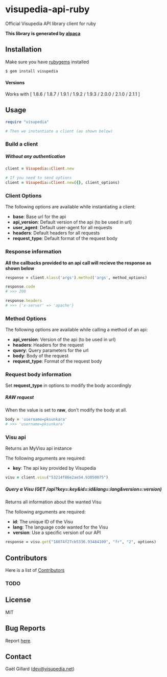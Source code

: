 # visupedia-api-ruby

Official Visupedia API library client for ruby

__This library is generated by [alpaca](https://github.com/pksunkara/alpaca)__

## Installation

Make sure you have [rubygems](https://rubygems.org) installed

```bash
$ gem install visupedia
```

#### Versions

Works with [ 1.8.6 / 1.8.7 / 1.9.1 / 1.9.2 / 1.9.3 / 2.0.0 / 2.1.0 / 2.1.1 ]

## Usage

```ruby
require "visupedia"

# Then we instantiate a client (as shown below)
```

### Build a client

##### Without any authentication

```ruby
client = Visupedia::Client.new

# If you need to send options
client = Visupedia::Client.new({}, client_options)
```

### Client Options

The following options are available while instantiating a client:

 * __base__: Base url for the api
 * __api_version__: Default version of the api (to be used in url)
 * __user_agent__: Default user-agent for all requests
 * __headers__: Default headers for all requests
 * __request_type__: Default format of the request body

### Response information

__All the callbacks provided to an api call will recieve the response as shown below__

```ruby
response = client.klass('args').method('args', method_options)

response.code
# >>> 200

response.headers
# >>> {'x-server' => 'apache'}
```

### Method Options

The following options are available while calling a method of an api:

 * __api_version__: Version of the api (to be used in url)
 * __headers__: Headers for the request
 * __query__: Query parameters for the url
 * __body__: Body of the request
 * __request_type__: Format of the request body

### Request body information

Set __request_type__ in options to modify the body accordingly

##### RAW request

When the value is set to __raw__, don't modify the body at all.

```ruby
body = 'username=pksunkara'
# >>> 'username=pksunkara'
```

### Visu api

Returns an MyVisu api instance

The following arguments are required:

 * __key__: The api key provided by Visupedia

```ruby
visu = client.visu("53214f86e2ae54.93050075")
```

##### Query a Visu (GET /api?key=:key&id=:id&lang=:lang&version=:version)

Returns all information about the wanted Visu

The following arguments are required:

 * __id__: The unique ID of the Visu
 * __lang__: The language code wanted for the Visu
 * __version__: Use a specific version of our API

```ruby
response = visu.get("18074f27cb5336.93484109", "fr", "2", options)
```

## Contributors
Here is a list of [Contributors](https://github.com/visupedia/visupedia-api-ruby/contributors)

### TODO

## License
MIT

## Bug Reports
Report [here](https://github.com/visupedia/visupedia-api-ruby/issues).

## Contact
Gaël Gillard (dev@visupedia.net)
